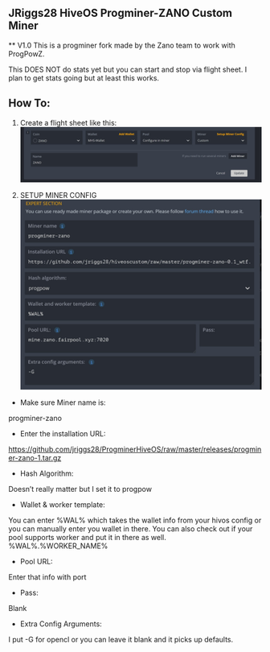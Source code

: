 ## JRiggs28  HiveOS Progminer-ZANO Custom Miner
** V1.0
This is a progminer fork made by the Zano team to work with ProgPowZ.

This DOES NOT do stats yet but you can start and stop via flight sheet. I plan to get stats going but at least this works.


## How To:

1) Create a flight sheet like this: 
![flightsheet1](minerconfig1.jpg)


2) SETUP MINER CONFIG
![minerconfig](minerconfig.jpg)

- Make sure Miner name is:

progminer-zano

- Enter the installation URL: 

https://github.com/jriggs28/ProgminerHiveOS/raw/master/releases/progminer-zano-1.tar.gz

- Hash Algorithm:

Doesn’t really matter but I set it to progpow

- Wallet & worker template:

You can enter %WAL% which takes the wallet info from your hivos config or you can manually enter you wallet in there.  You can also check out if your pool supports worker and put it in there as well.
%WAL%.%WORKER_NAME%

- Pool URL:

Enter that info with port

- Pass:

Blank

- Extra Config Arguments:

I put -G for opencl or you can leave it blank and it picks up defaults.

